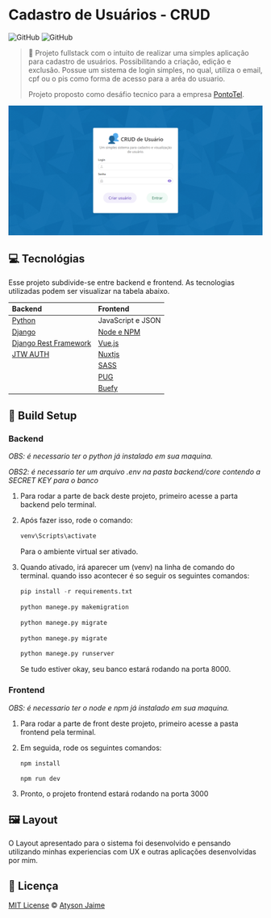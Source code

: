 # Cadastro de Usuários - CRUD

![GitHub](https://img.shields.io/badge/Atysonjaime-CRUD__User-9cf)
![GitHub](https://img.shields.io/github/license/atysonjaime/CRUD_User)

> 👤 Projeto fullstack com o intuito de realizar uma simples aplicação para cadastro de usuários. Possibilitando a criação, edição e exclusão. Possue um sistema de login simples, no qual, utiliza o email, cpf ou o pis como forma de acesso para a aréa do usuario.
>
> Projeto proposto como desáfio tecnico para a empresa [PontoTel](https://www.pontotel.com.br/).

![Login Page](/frontend/assets/capa_login.png)

## 💻 Tecnológias

Esse projeto subdivide-se entre backend e frontend. As tecnologias utilizadas podem ser visualizar na tabela abaixo.

| **Backend**                                                    | **Frontend**                                      |
| :------------------------------------------------------------- | :------------------------------------------------ |
| [Python](https://www.python.org)                               | JavaScript e JSON                                 |
| [Django](https://www.djangoproject.com)                        | [Node e NPM](https://nodejs.org/en/)              |
| [Django Rest Framework](https://www.django-rest-framework.org) | [Vue.js](https://vuejs.org)                       |
| [JTW AUTH](https://jwt.io/introduction)                        | [Nuxtjs](https://nuxtjs.org)                      |
|                                                                | [SASS](https://sass-lang.com)                     |
|                                                                | [PUG](https://pugjs.org/api/getting-started.html) |
|                                                                | [Buefy](https://buefy.org)                        |

## 🔧 Build Setup

### Backend

_OBS: é necessario ter o python já instalado em sua maquina._

_OBS2: é necessario ter um arquivo .env na pasta backend/core contendo a SECRET KEY para o banco_

1. Para rodar a parte de back deste projeto, primeiro acesse a parta backend pelo terminal.

2. Após fazer isso, rode o comando:

   ```cmd
   venv\Scripts\activate
   ```

   Para o ambiente virtual ser ativado.

3. Quando ativado, irá aparecer um (venv) na linha de comando do terminal. quando isso acontecer é so seguir os seguintes comandos:

   ```python
   pip install -r requirements.txt
   ```

   ```python
   python manege.py makemigration
   ```

   ```python
   python manege.py migrate
   ```

   ```python
   python manege.py migrate
   ```

   ```python
   python manege.py runserver
   ```

   Se tudo estiver okay, seu banco estará rodando na porta 8000.

### Frontend

_OBS: é necessario ter o node e npm já instalado em sua maquina._

1. Para rodar a parte de front deste projeto, primeiro acesse a pasta frontend pela terminal.

2. Em seguida, rode os seguintes comandos:

   ```node
   npm install
   ```

   ```node
   npm run dev
   ```

3. Pronto, o projeto frontend estará rodando na porta 3000

## 🖼️ Layout

O Layout apresentado para o sistema foi desenvolvido e pensando utilizando minhas experiencias com UX e outras aplicações desenvolvidas por mim.

## 📝 Licença

[MIT License](https://github.com/AtysonJaime/CRUD_user/blob/main/LICENSE) © [Atyson Jaime](https://atysonjaime.github.io)
